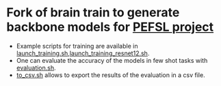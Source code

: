 # Fork of brain train to generate backbone models for [PEFSL project](https://https://github.com/antoine-lavrard/few_shot_demo)

- Example scripts for training are available in [launch_training.sh](launch_training.sh),[launch_training_resnet12.sh](launch_training_resnet12.sh). 
- One can evaluate the accuracy of the models in few shot tasks with [evaluation.sh](evaluation.sh).
- [to_csv.sh](to_csv.sh) allows to export the results of the evaluation in a csv file.
